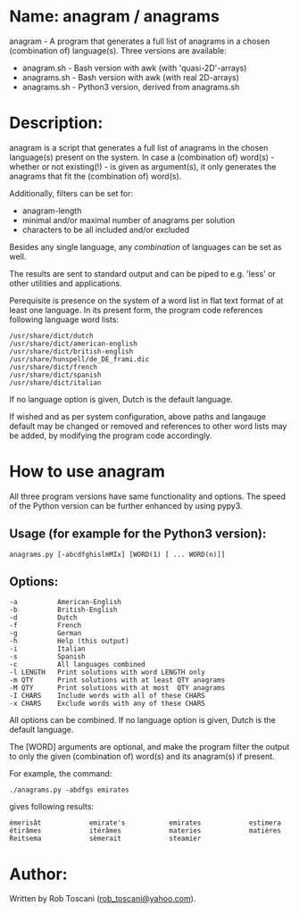 # Name: anagram / anagrams
anagram - A program that generates a full list of anagrams in a chosen (combination of) language(s). Three versions are available:
- anagram.sh  - Bash version with awk (with 'quasi-2D'-arrays)
- anagrams.sh - Bash version with awk (with real 2D-arrays)
- anagrams.sh - Python3 version, derived from anagrams.sh

# Description:
anagram is a script that generates a full list of anagrams in the chosen language(s) present on the system.
In case a (combination of) word(s) - whether or not existing(!) - is given as argument(s),
it only generates the anagrams that fit the (combination of) word(s). 

Additionally, filters can be set for:
- anagram-length
- minimal and/or maximal number of anagrams per solution
- characters to be all included and/or excluded

Besides any single language, any *combination* of languages can be set as well.

The results are sent to standard output and can be piped to e.g. 'less' or other utilities and applications.

Perequisite is presence on the system of a word list in flat text format of at least one language.
In its present form, the program code references following language word lists: 

	/usr/share/dict/dutch
	/usr/share/dict/american-english
	/usr/share/dict/british-english
	/usr/share/hunspell/de_DE_frami.dic
	/usr/share/dict/french
	/usr/share/dict/spanish
	/usr/share/dict/italian

If no language option is given, Dutch is the default language.

If wished and as per system configuration, above paths and langauge default may be changed or removed and references to other word lists may be added, by modifying the program code accordingly.

# How to use anagram

All three program versions have same functionality and options.
The speed of the Python version can be further enhanced by using pypy3.

## Usage (for example for the Python3 version):

	anagrams.py [-abcdfghislmMIx] [WORD(1) [ ... WORD(n)]]

## Options:
	-a          American-English
	-b          British-English
	-d          Dutch
	-f          French
	-g          German
	-h          Help (this output)
	-i          Italian
	-s          Spanish
	-c          All languages combined
	-l LENGTH   Print solutions with word LENGTH only
	-m QTY      Print solutions with at least QTY anagrams
	-M QTY      Print solutions with at most  QTY anagrams
	-I CHARS    Include words with all of these CHARS
	-x CHARS    Exclude words with any of these CHARS

All options can be combined. If no language option is given, Dutch is the default language.

The [WORD] arguments are optional, and make the program filter the output to only the given (combination of) word(s) and its anagram(s) if present.

For example, the command:

	./anagrams.py -abdfgs emirates

gives following results:

	émerisât            emirate's           emirates            estimera            étirâmes            itérâmes            materies            matières            Reitsema            sèmerait            steamier 

# Author:
Written by Rob Toscani (rob_toscani@yahoo.com).
